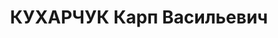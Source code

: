 ---
title: КУХАРЧУК Карп Васильевич
description: '1901 р., с. Лісківці Кам’янець-Подільського р-ну, українець, освіта
  початкова. Проживав у с. Миньківці, зав. райфінвідділу.

  Заарештований 06.11.37. Звинувачення: контрреволюційна діяльність. Військколегією
  Верховного Суду СРСР 27.12.37 засуджений до розстрілу. Вирок виконаний у м. Києві
  28.12.37.

  Реабілітований військколегією Верховного Суду СРСР 25.06.57.'
---